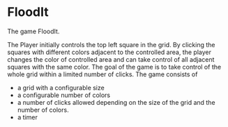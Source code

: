# FloodIt
The game FloodIt.

The Player initially controls the top left square in the grid. By clicking the squares with different colors adjacent to the controlled
area, the player changes the color of controlled area and can take control of all adjacent squares with the same color. The goal of the 
game is to take control of the whole grid within a limited number of clicks.
The game consists of 
 - a grid with a configurable size
 - a configurable number of colors
 - a number of clicks allowed depending on the size of the grid and the number of colors.
 - a timer

